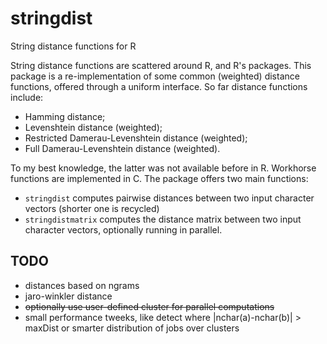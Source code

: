 stringdist
==========

String distance functions for R

String distance functions are scattered around R, and R's packages. This package
is a re-implementation of some common (weighted) distance functions, offered
through a uniform interface. So far distance functions include:

* Hamming distance; 
* Levenshtein distance (weighted);
* Restricted Damerau-Levenshtein distance (weighted);
* Full Damerau-Levenshtein distance (weighted).

To my best knowledge, the latter was not available before in R. Workhorse functions are implemented in C. The package offers two main functions:

* `stringdist`  computes pairwise distances between two input character vectors (shorter one is recycled)
* `stringdistmatrix` computes the distance matrix between two input character vectors, optionally running in parallel.

TODO
----
* distances based on ngrams
* jaro-winkler distance
* ~~optionally use user-defined cluster for parallel computations~~
* small performance tweeks, like detect where |nchar(a)-nchar(b)| > maxDist or smarter distribution of jobs over clusters

